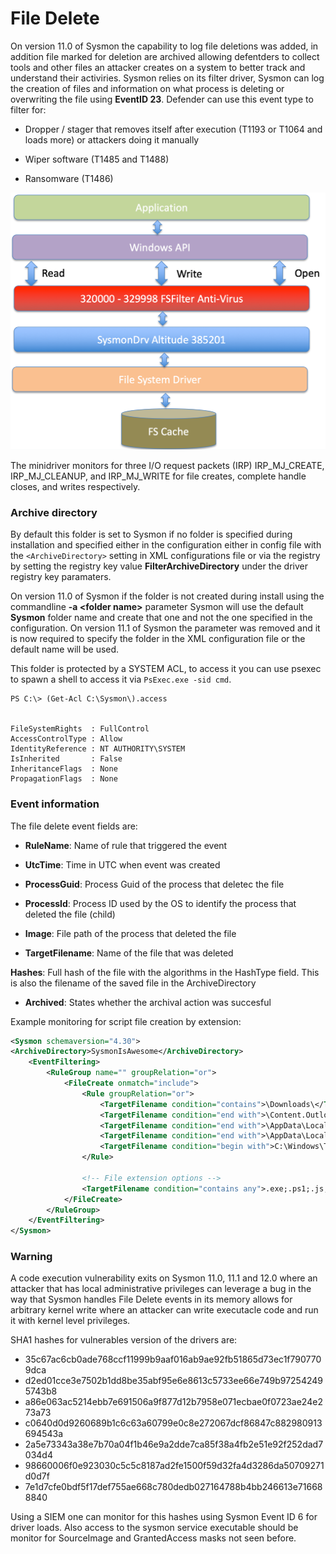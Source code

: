 File Delete
===========

On version 11.0 of Sysmon the capability to log file deletions was added, in addition file marked for deletion are archived allowing defentders to collect tools and other files an attacker creates on a system to better track and understand their activiries. Sysmon relies on its filter driver, Sysmon can log the creation of files and information on what process is deleting or overwriting the file using **EventID 23**. Defender can use this event type to filter for:

* Dropper / stager that removes itself after execution (T1193 or T1064 and loads more) or attackers doing it manually

* Wiper software (T1485 and T1488)

* Ransomware (T1486)

![minifilter](./media/image36.png)

The minidriver monitors for three I/O request packets (IRP) IRP_MJ_CREATE, IRP_MJ_CLEANUP, and IRP_MJ_WRITE for file creates, complete handle closes, and writes respectively.


### Archive directory

By default this folder is set to Sysmon if no folder is specified during installation and specified either in the configuration either in config file with the ```<ArchiveDirectory>``` setting in XML configurations file or via the registry by setting the registry key value **FilterArchiveDirectory** under the  driver registry key paramaters.

On version 11.0 of Sysmon if the folder is not created during install using the commandline **-a \<folder name\>** parameter Sysmon will use the default **Sysmon** folder name and create that one and not the one specified in the configuration. On version 11.1 of Sysmon the parameter was removed and it is now required to specify the folder in the XML configuration file or the default name will be used. 
    
This folder is protected by a SYSTEM ACL, to access it you can use psexec to spawn a shell to access it via ```PsExec.exe -sid cmd```.

```
PS C:\> (Get-Acl C:\Sysmon\).access


FileSystemRights  : FullControl
AccessControlType : Allow
IdentityReference : NT AUTHORITY\SYSTEM
IsInherited       : False
InheritanceFlags  : None
PropagationFlags  : None
```

### Event information

The file delete event fields are:

* **RuleName**: Name of rule that triggered the event

* **UtcTime**: Time in UTC when event was created

* **ProcessGuid**: Process Guid of the process that deletec the file

* **ProcessId**: Process ID used by the OS to identify the process that deleted the file (child)

* **Image**: File path of the process that deleted the file

* **TargetFilename**: Name of the file that was deleted

**Hashes**: Full hash of the file with the algorithms in the HashType field. This is also the filename of the saved file in the ArchiveDirectory

* **Archived**: States whether the archival action was succesful

Example monitoring for script file creation by extension:

```XML
<Sysmon schemaversion="4.30">
<ArchiveDirectory>SysmonIsAwesome</ArchiveDirectory>
    <EventFiltering>
        <RuleGroup name="" groupRelation="or">
            <FileCreate onmatch="include">
                <Rule groupRelation="or">
                    <TargetFilename condition="contains">\Downloads\</TargetFilename> <!--Download folder -->
                    <TargetFilename condition="end with">\Content.Outlook\</TargetFilename> <!--Outlook Temporary Internet files-->
                    <TargetFilename condition="end with">\AppData\Local\Temp\</TargetFilename>
                    <TargetFilename condition="end with">\AppData\Local\Microsoft\</TargetFilename> <!--Office temp files-->
                    <TargetFilename condition="begin with">C:\Windows\Temp</TargetFileName>
                </Rule>

                <!-- File extension options -->
                <TargetFilename condition="contains any">.exe;.ps1;.js;.xls;.xlsm;.docm</TargetFileName>
            </FileCreate>
        </RuleGroup>
    </EventFiltering>
</Sysmon>
```

### Warning

A code execution vulnerability exits on Sysmon 11.0, 11.1 and 12.0 where an attacker that has local administrative privileges can leverage a bug in the way that Sysmon handles File Delete events in its memory allows for arbitrary kernel write where an attacker can write executacle code and run it with kernel level privileges. 

SHA1 hashes for vulnerables version of the drivers are:

* 35c67ac6cb0ade768ccf11999b9aaf016ab9ae92fb51865d73ec1f7907709dca
* d2ed01cce3e7502b1dd8be35abf95e6e8613c5733ee66e749b972542495743b8
* a86e063ac5214ebb7e691506a9f877d12b7958e071ecbae0f0723ae24e273a73
* c0640d0d9260689b1c6c63a60799e0c8e272067dcf86847c882980913694543a
* 2a5e73343a38e7b70a04f1b46e9a2dde7ca85f38a4fb2e51e92f252dad7034d4
* 98660006f0e923030c5c5c8187ad2fe1500f59d32fa4d3286da50709271d0d7f
* 7e1d7cfe0bdf5f17def755ae668c780dedb027164788b4bb246613e716688840

Using a SIEM one can monitor for this hashes using Sysmon Event ID 6 for driver loads. Also access to the sysmon service executable should be monitor for SourceImage and GrantedAccess masks not seen before.  
